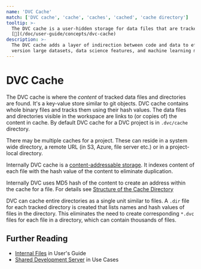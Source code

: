 ```yaml
---
name: 'DVC Cache'
match: ['DVC cache', 'cache', 'caches', 'cached', 'cache directory']
tooltip: >-
  The DVC cache is a user-hidden storage for data files that are tracked by DVC.
  [📖](/doc/user-guide/concepts/dvc-cache)
description: >-
  The DVC cache adds a layer of indirection between code and data to efficiently
  version large datasets, data science features, and machine learning models.
---
```


<!-- keywords: data versioning, version control, large dataset versioning, machine learning model management, data science model management, git for data science, git machine learning, ml model version control, data model versioning, "what is versioning through codification?" (can also use all/some of these for dvc-metafiles) -->

# DVC Cache

<!-- Diagram of cache/remote/workspace... -->

The DVC cache is where the _content_ of tracked data files and directories are
found. It's a key-value store similar to git objects. DVC cache contains whole
binary files and tracks them using their hash values. The data files and
directories visible in the <abbr>workspace</abbr> are links to (or copies of)
the content in cache. By default DVC cache for a <abbr>DVC project</abbr> is in
`.dvc/cache` directory.

There may be multiple caches for a <abbr>project</abbr>. These can reside in a
system wide directory, a <abbr>remote</abbr> URL (in S3, Azure, file server
etc.) or in a project-local directory.

Internally DVC cache is a
[content-addressable storage](https://en.wikipedia.org/wiki/Content-addressable_storage).
It indexes content of each file with the hash value of the content to eliminate
duplication.

Internally DVC uses MD5 hash of the content to create an address within the
cache for a file. For details see
[Structure of the Cache Directory](/doc/user-guide/project-structure/internal-files#structure-of-the-cache-directory)

DVC can cache entire directories as a single unit similar to files. A `.dir`
file for each tracked directory is created that lists names and hash values of
files in the directory. This eliminates the need to create corresponding `*.dvc`
files for each file in a directory, which can contain thousands of files.

## Further Reading

- [Internal Files](/doc/user-guide/project-structure/internal-files) in User's
  Guide
- [Shared Development Server](/doc/use-cases/shared-development-server) in Use
  Cases
